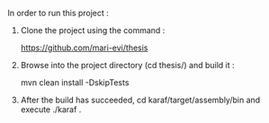 In order to run this project :

1) Clone the project using the command :

    https://github.com/mari-evi/thesis
    
2) Browse into the project directory (cd thesis/) and build it :

    mvn clean install -DskipTests
    
3) After the build has succeeded, cd karaf/target/assembly/bin and execute ./karaf . 
